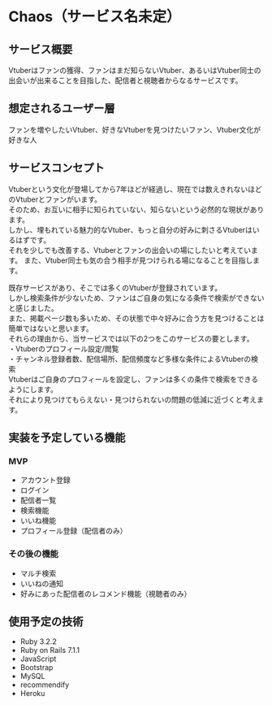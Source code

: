 # Chaos（サービス名未定）

## サービス概要
Vtuberはファンの獲得、ファンはまだ知らないVtuber、あるいはVtuber同士の出会いが出来ることを目指した、配信者と視聴者からなるサービスです。

## 想定されるユーザー層
ファンを増やしたいVtuber、好きなVtuberを見つけたいファン、Vtuber文化が好きな人

## サービスコンセプト
Vtuberという文化が登場してから7年ほどが経過し、現在では数えきれないほどのVtuberとファンがいます。  
そのため、お互いに相手に知られていない、知らないという必然的な現状があります。  
しかし、埋もれている魅力的なVtuber、もっと自分の好みに刺さるVtuberはいるはずです。  
それを少しでも改善する、Vtuberとファンの出会いの場にしたいと考えています。
また、Vtuber同士も気の合う相手が見つけられる場になることを目指します。

既存サービスがあり、そこでは多くのVtuberが登録されています。  
しかし検索条件が少ないため、ファンはご自身の気になる条件で検索ができないと感じました。  
また、掲載ページ数も多いため、その状態で中々好みに合う方を見つけることは簡単ではないと思います。  
それらの理由から、当サービスでは以下の2つをこのサービスの要とします。  
・Vtuberのプロフィール設定/閲覧  
・チャンネル登録者数、配信場所、配信頻度など多様な条件によるVtuberの検索  
Vtuberはご自身のプロフィールを設定し、ファンは多くの条件で検索をできるようにします。  
それにより見つけてもらえない・見つけられないの問題の低減に近づくと考えます。  

## 実装を予定している機能
### MVP
* アカウント登録
* ログイン
* 配信者一覧
* 検索機能
* いいね機能
* プロフィール登録（配信者のみ）

### その後の機能
* マルチ検索
* いいねの通知
* 好みにあった配信者のレコメンド機能（視聴者のみ）

## 使用予定の技術
* Ruby 3.2.2
* Ruby on Rails 7.1.1
* JavaScript
* Bootstrap
* MySQL
* recommendify
* Heroku